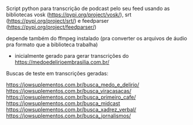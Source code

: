Script python para transcrição de podcast pelo seu feed usando as bibliotecas vosk (https://pypi.org/project/vosk/), srt (https://pypi.org/project/srt/) e feedparser (https://pypi.org/project/feedparser/)

depende também do ffmpeg instalado (pra converter os arquivos de áudio pra formato que a biblioteca trabalha)

* inicialmente gerado para gerar transcrições do https://medoedelirioembrasilia.com.br/

Buscas de teste em transcrições geradas:

https://jowsuplementos.com.br/busca_medo_e_delirio/
https://jowsuplementos.com.br/busca_viracasacas/
https://jowsuplementos.com.br/busca_primeiro_cafe/
https://jowsuplementos.com.br/busca_midcast
https://jowsuplementos.com.br/busca_xadrez_verbal/
https://jowsuplementos.com.br/busca_jornalismos/
